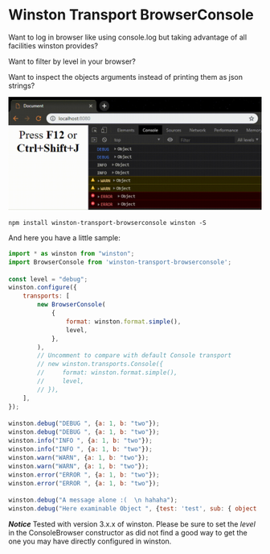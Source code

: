 # Winston Transport BrowserConsole

Want to log in browser like using console.log but taking advantage of all facilities winston provides?

Want to filter by level in your browser?

Want to inspect the objects arguments instead of printing them as json strings?


<img src="res/filtering.gif" width="640">

```
npm install winston-transport-browserconsole winston -S
```

And here you have a little sample:
```javascript
import * as winston from "winston";
import BrowserConsole from 'winston-transport-browserconsole';

const level = "debug";
winston.configure({
    transports: [
        new BrowserConsole(
            {
                format: winston.format.simple(),
                level,
            },
        ),
        // Uncomment to compare with default Console transport
        // new winston.transports.Console({
        //     format: winston.format.simple(),
        //     level,
        // }),
    ],
});

winston.debug("DEBUG ", {a: 1, b: "two"});
winston.debug("DEBUG ", {a: 1, b: "two"});
winston.info("INFO ", {a: 1, b: "two"});
winston.info("INFO ", {a: 1, b: "two"});
winston.warn("WARN", {a: 1, b: "two"});
winston.warn("WARN", {a: 1, b: "two"});
winston.error("ERROR ", {a: 1, b: "two"});
winston.error("ERROR ", {a: 1, b: "two"});

winston.debug("A message alone :(  \n hahaha");
winston.debug("Here examinable Object ", {test: 'test', sub: { object : { test : "here" } } });

```


***Notice*** Tested with version 3.x.x of winston.
Please be sure to set the *level* in the ConsoleBrowser constructor as did not find a good way to get the one you may have directly configured in winston.
